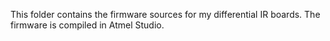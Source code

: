 This folder contains the firmware sources for my differential IR boards. The firmware is compiled in Atmel Studio.
